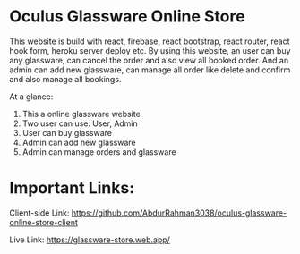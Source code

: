 # Oculus Glassware Online Store

This website is build with react, firebase, react bootstrap, react router, react hook form, heroku server deploy etc. By using this website, an user can buy any glassware, can cancel the order and also view all booked order. And an admin can add new glassware, can manage all order like delete and confirm and also manage all bookings.

At a glance:
1. This a online glassware website
2. Two user can use: User, Admin
3. User can buy glassware
4. Admin can add new glassware
5. Admin can manage orders and glassware

# Important Links:

Client-side Link: https://github.com/AbdurRahman3038/oculus-glassware-online-store-client 

Live Link: https://glassware-store.web.app/ 
